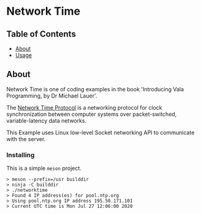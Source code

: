 # Network Time

## Table of Contents

- [About](#about)
- [Usage](#usage)

## About <a name = "about"></a>

Network Time is one of coding examples in the book 'Introducing Vala Programming, by Dr Michael Lauer'.

The [Network Time Protocol](https://en.wikipedia.org/wiki/Network_Time_Protocol) is a networking protocol for clock synchronization between computer systems over packet-switched, variable-latency data networks.

This Example uses Linux low-level Socket networking API to communicate with the server.

### Installing

This is a simple `meson` project.

```
> meson --prefix=/usr builddir
> ninja -C builddir
> ./networktime
> Found 4 IP address(es) for pool.ntp.org
> Using pool.ntp.org IP address 195.50.171.101
> Current UTC time is Mon Jul 27 12:06:00 2020
```
